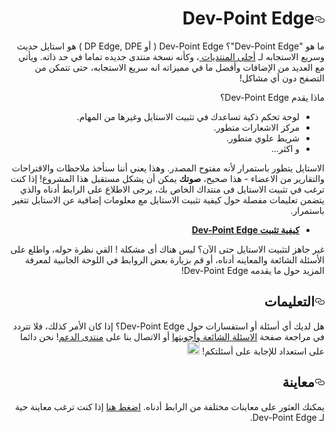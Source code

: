 <div dir="rtl" xml:lang="ar" lang="ar">

<h1><a id="user-content-dev-point-edge" class="anchor" href="#dev-point-edge" aria-hidden="true"><svg aria-hidden="true" class="octicon octicon-link" height="16" version="1.1" viewBox="0 0 16 16" width="16"><path d="M4 9h1v1H4c-1.5 0-3-1.69-3-3.5S2.55 3 4 3h4c1.45 0 3 1.69 3 3.5 0 1.41-.91 2.72-2 3.25V8.59c.58-.45 1-1.27 1-2.09C10 5.22 8.98 4 8 4H4c-.98 0-2 1.22-2 2.5S3 9 4 9zm9-3h-1v1h1c1 0 2 1.22 2 2.5S13.98 12 13 12H9c-.98 0-2-1.22-2-2.5 0-.83.42-1.64 1-2.09V6.25c-1.09.53-2 1.84-2 3.25C6 11.31 7.55 13 9 13h4c1.45 0 3-1.69 3-3.5S14.5 6 13 6z"></path></svg></a>Dev-Point Edge</h1>

<p>ما هو "Dev-Point Edge"؟ Dev-Point Edge ( أو DP Edge, DPE ) هو استايل حديث وسريع الاستجابه لـ <a href="http://www.forumotion.com/"> أحلى المنتديات </a>، وكأنه نسخة منتدى جديده تماما في حد ذاته. ويأتي مع العديد من الإضافات وأفضل ما في مميزاته انه سريع الاستجابه، حتى تتمكن من التصفح دون أي مشاكل!</p>

<p>ماذا يقدم Dev-Point Edge؟</p>

<ul>
<li>لوحة تحكم ذكية تساعدك في تثبيت الاستايل وغيرها من المهام.</li>
<li>مركز الاشعارات متطور.</li>
<li>شريط علوي متطور.</li>
<li>و اكثر...</li>
</ul>

<p>الاستايل يتطور باستمرار لأنه مفتوح المصدر. وهذا يعني أننا سنأخذ ملاحظات والاقتراحات والتقارير من الاعضاء - هذا صحيح، <strong>صوتك</strong> يمكن أن يشكل مستقبل هذا المشروع! إذا كنت ترغب في تثبيت الاستايل فى منتداك الخاص بك، يرجى الاطلاع على الرابط أدناه والذي يتضمن تعليمات مفصلة حول كيفية تثبيت الاستايل مع معلومات إضافية عن الاستايل تتغير باستمرار.</p>

<ul>
<li><a href="https://github.com/adel759/dev-point-edge/wiki/Installing"><strong>كيفية تثبيت Dev-Point Edge</strong></a></li>
</ul>

<p>غير جاهز لتثبيت الاستايل حتى الآن؟ ليس هناك أى مشكلة ! القي نظرة حوله، واطلع على الأسئلة الشائعة والمعاينه أدناه، أو قم بزيارة بعض الروابط في اللوحة الجانبية لمعرفة المزيد حول ما يقدمه Dev-Point Edge!</p>

<h2><a id="user-content-التعليمات" class="anchor" href="#التعليمات" aria-hidden="true"><svg aria-hidden="true" class="octicon octicon-link" height="16" version="1.1" viewBox="0 0 16 16" width="16"><path d="M4 9h1v1H4c-1.5 0-3-1.69-3-3.5S2.55 3 4 3h4c1.45 0 3 1.69 3 3.5 0 1.41-.91 2.72-2 3.25V8.59c.58-.45 1-1.27 1-2.09C10 5.22 8.98 4 8 4H4c-.98 0-2 1.22-2 2.5S3 9 4 9zm9-3h-1v1h1c1 0 2 1.22 2 2.5S13.98 12 13 12H9c-.98 0-2-1.22-2-2.5 0-.83.42-1.64 1-2.09V6.25c-1.09.53-2 1.84-2 3.25C6 11.31 7.55 13 9 13h4c1.45 0 3-1.69 3-3.5S14.5 6 13 6z"></path></svg></a>التعليمات</h2>

<p>هل لديك أي أسئلة أو استفسارات حول Dev-Point Edge؟ إذا كان الأمر كذلك، فلا تتردد في مراجعة صفحة <a href="https://github.com/adel759/dev-point-edge/wiki/Frequently-Asked-Questions">الاسئلة الشائعة وأجوبتها</a> أو الاتصال بنا على <a href="HTTP:%20//arab-point.lolbb.com/f77-montada">منتدى الدعم</a>! نحن دائما على استعداد للإجابة على أسئلتكم! <g-emoji alias="wink" fallback-src="https://assets-cdn.github.com/images/icons/emoji/unicode/1f609.png"><img src="https://assets-cdn.github.com/images/icons/emoji/unicode/1f609.png" alt=":wink:" title=":wink:" class="emoji" height="20" width="20"></g-emoji></p>

<h2><a id="user-content-معاينة" class="anchor" href="#معاينة" aria-hidden="true"><svg aria-hidden="true" class="octicon octicon-link" height="16" version="1.1" viewBox="0 0 16 16" width="16"><path d="M4 9h1v1H4c-1.5 0-3-1.69-3-3.5S2.55 3 4 3h4c1.45 0 3 1.69 3 3.5 0 1.41-.91 2.72-2 3.25V8.59c.58-.45 1-1.27 1-2.09C10 5.22 8.98 4 8 4H4c-.98 0-2 1.22-2 2.5S3 9 4 9zm9-3h-1v1h1c1 0 2 1.22 2 2.5S13.98 12 13 12H9c-.98 0-2-1.22-2-2.5 0-.83.42-1.64 1-2.09V6.25c-1.09.53-2 1.84-2 3.25C6 11.31 7.55 13 9 13h4c1.45 0 3-1.69 3-3.5S14.5 6 13 6z"></path></svg></a>معاينة</h2>

<p>يمكنك العثور على معاينات مختلفة من الرابط أدناه. <a href="http://arab-point.lolbb.com/">اضغط هنا</a> إذا كنت ترغب معاينة حية لـ Dev-Point Edge.</p>

</div>
